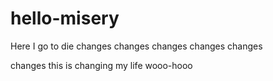 # hello-misery
Here I go to die
changes
changes
changes
changes
changes

changes
this is changing my life wooo-hooo

